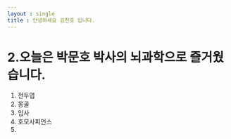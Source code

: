 ```yaml
--- 
layout : single
title : 안녕하세요 김천호 입니다.
---
```

#  2.오늘은 박문호 박사의 뇌과학으로 즐거웠습니다. 
1. 전두엽
2. 몽골
3. 임사
4. 호모사피언스
5. 
